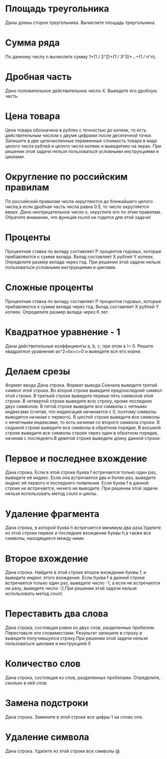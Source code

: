 # Площадь треугольника

Даны длины сторон треугольника. Вычислите площадь треугольника.

# Сумма ряда

По данному числу n вычислите сумму 1+(1 / 2^2)+(1 / 3^3)+...+(1 / n^n).

# Дробная часть

Дано положительное действительное число X. Выведите его дробную часть.

# Цена товара

Цена товара обозначена в рублях с точностью до копеек, то есть действительным числом с двумя цифрами после десятичной точки. Запишите в две целочисленные переменные стоимость товара в виде целого числа рублей и целого числа копеек и выведитеих на экран. При решении этой задачи нельзя пользоваться условными инструкциями и циклами.

# Округление по российским правилам

По российский правилам числа округляются до ближайшего целого числа,а если дробная часть числа равна 0.5, то число округляется вверх. Дано неотрицательное число x, округлите его по этим правилам. Обратите внимание, что функция round не годится для этой задачи!

# Проценты

Процентная ставка по вкладу составляет P процентов годовых, которые прибавляются к сумме вклада. Вклад составляет X рублей Y копеек. Определите размер вклада через год. При решении этой задачи нельзя пользоваться условными инструкциями и циклами.

# Сложные проценты

Процентная ставка по вкладу составляет P процентов годовых, которые прибавляются к сумме вклада через год. Вклад составляет X рублей Y копеек. Определите размер вклада через K лет.

# Квадратное уравнение - 1

Даны действительные коэффициенты a, b, c, при этом a != 0. Решите квадратное уравнение ax^2+bx+c=0 и выведите все его корни.

# Делаем срезы

Формат ввода
Дана строка.
Формат вывода
Сначала выведите третий символ этой строки.
Во второй строке выведите предпоследний символ этой строки.
В третьей строке выведите первые пять символов этой строки.
В четвертой строке выведите всю строку, кроме последних двух символов.
В пятой строке выведите все символы с четными индексами (считая, что индексация начинается с 0, поэтому символы выводятся начиная с первого).
В шестой строке выведите все символы с нечетными индексами, то есть начиная со второго символа строки.
В седьмой строке выведите все символы в обратном порядке.
В восьмой строке выведите все символы строки через один в обратном порядке, начиная с последнего.В девятой строке выведите длину данной строки.

# Первое и последнее вхождение

Дана строка. Если в этой строке буква f встречается только один раз, выведите её индекс. Если она встречается два и более раз, выведите индекс её первого и последнего появления. Если буква f в данной строке не встречается, ничего не выводите. При решении этой задачи нельзя использовать метод count и циклы.

# Удаление фрагмента

Дана строка, в которой буква h встречается минимум два раза.Удалите из этой строки первое и последнее вхождение буквы h,а также все символы, находящиеся между ними.

# Второе вхождение

Дана строка. Найдите в этой строке второе вхождение буквы f, и выведите индекс этого вхождения. Если буква f в данной строке встречается только один раз, выведите число -1, а если не встречается ни разу, выведите число -2.При решении этой задачи нельзя использовать метод count.

# Переставить два слова

Дана строка, состоящая ровно из двух слов, разделенных пробелом. Переставьте эти словаместами. Результат запишите в строку и выведите получившуюся строку.При решении этой задачи нельзя пользоваться циклами и инструкцией if.

# Количество слов

Дана строка, состоящая из слов, разделенных пробелами. Определите, сколько в ней слов.

# Замена подстроки

Дана строка. Замените в этой строке все цифры 1 на слово one.

# Удаление символа

Дана строка. Удалите из этой строки все символы @.




